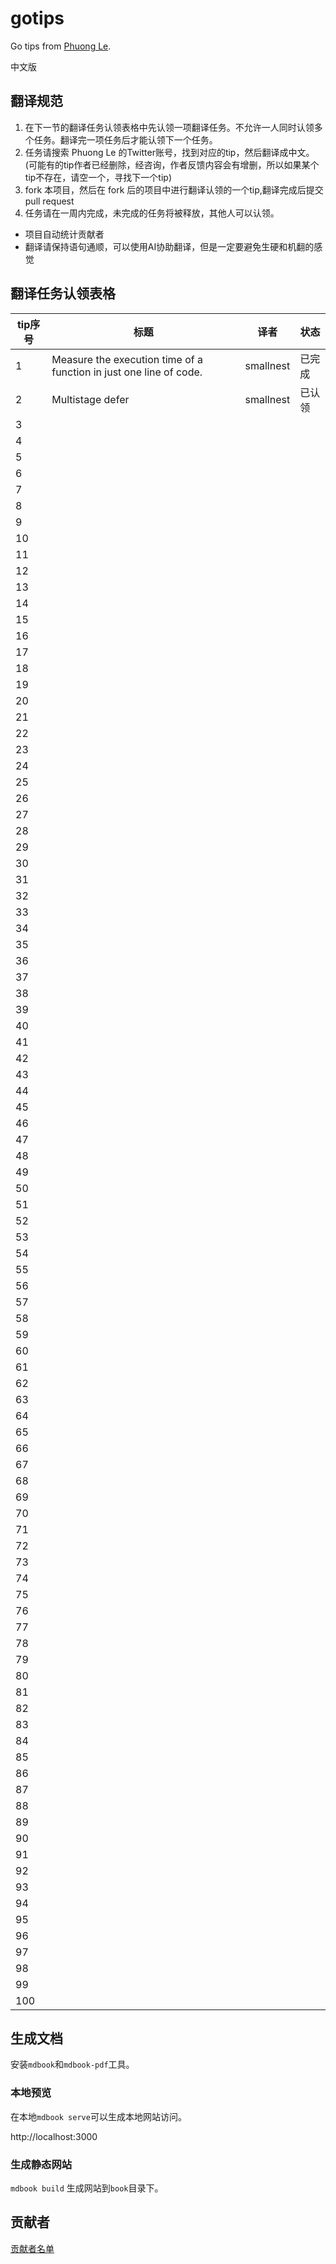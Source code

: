 # gotips
Go tips from [Phuong Le](https://twitter.com/func25). 

中文版

## 翻译规范

1. 在下一节的翻译任务认领表格中先认领一项翻译任务。不允许一人同时认领多个任务。翻译完一项任务后才能认领下一个任务。
2. 任务请搜索 Phuong Le 的Twitter账号，找到对应的tip，然后翻译成中文。(可能有的tip作者已经删除，经咨询，作者反馈内容会有增删，所以如果某个tip不存在，请空一个，寻找下一个tip)
3. fork 本项目，然后在 fork 后的项目中进行翻译认领的一个tip,翻译完成后提交pull request
4. 任务请在一周内完成，未完成的任务将被释放，其他人可以认领。

- 项目自动统计贡献者
- 翻译请保持语句通顺，可以使用AI协助翻译，但是一定要避免生硬和机翻的感觉

## 翻译任务认领表格

| tip序号 | 标题 | 译者 | 状态 |
| --- | --- | --- | --- |
| 1 | Measure the execution time of a function in just one line of code. | smallnest| 已完成 |
| 2 | Multistage defer | smallnest | 已认领 |
| 3 |  | |  |
| 4 |  | |  |
| 5 |  | |  |
| 6 |  | |  |
| 7 |  | |  |
| 8 |  | |  |
| 9 |  | |  |
| 10 |  | |  |
| 11 |  | |  |
| 12 |  | |  |
| 13 |  | |  |
| 14 |  | |  |
| 15 |  | |  |
| 16 |  | |  |
| 17 |  | |  |
| 18 |  | |  |
| 19 |  | |  |
| 20 |  | |  |
| 21 |  | |  |
| 22 |  | |  |
| 23 |  | |  |
| 24 |  | |  |
| 25 |  | |  |
| 26 |  | |  |
| 27 |  | |  |
| 28 |  | |  |
| 29 |  | |  |
| 30 |  | |  |
| 31 |  | |  |
| 32 |  | |  |
| 33 |  | |  |
| 34 |  | |  |
| 35 |  | |  |
| 36 |  | |  |
| 37 |  | |  |
| 38 |  | |  |
| 39 |  | |  |
| 40 |  | |  |
| 41 |  | |  |
| 42 |  | |  |
| 43 |  | |  |
| 44 |  | |  |
| 45 |  | |  |
| 46 |  | |  |
| 47 |  | |  |
| 48 |  | |  |
| 49 |  | |  |
| 50 |  | |  |
| 51 |  | |  |
| 52 |  | |  |
| 53 |  | |  |
| 54 |  | |  |
| 55 |  | |  |
| 56 |  | |  |
| 57 |  | |  |
| 58 |  | |  |
| 59 |  | |  |
| 60 |  | |  |
| 61 |  | |  |
| 62 |  | |  |
| 63 |  | |  |
| 64 |  | |  |
| 65 |  | |  |
| 66 |  | |  |
| 67 |  | |  |
| 68 |  | |  |
| 69 |  | |  |
| 70 |  | |  |
| 71 |  | |  |
| 72 |  | |  |
| 73 |  | |  |
| 74 |  | |  |
| 75 |  | |  |
| 76 |  | |  |
| 77 |  | |  |
| 78 |  | |  |
| 79 |  | |  |
| 80 |  | |  |
| 81 |  | |  |
| 82 |  | |  |
| 83 |  | |  |
| 84 |  | |  |
| 85 |  | |  |
| 86 |  | |  |
| 87 |  | |  |
| 88 |  | |  |
| 89 |  | |  |
| 90 |  | |  |
| 91 |  | |  |
| 92 |  | |  |
| 93 |  | |  |
| 94 |  | |  |
| 95 |  | |  |
| 96 |  | |  |
| 97 |  | |  |
| 98 |  | |  |
| 99 |  | |  |
| 100 |  | |  |

## 生成文档

安装`mdbook`和`mdbook-pdf`工具。

### 本地预览
在本地`mdbook serve`可以生成本地网站访问。

http://localhost:3000

### 生成静态网站
`mdbook build` 生成网站到`book`目录下。




## 贡献者

[贡献者名单](https://github.com/smallnest/rpcx/graphs/contributors)


